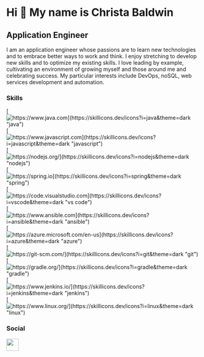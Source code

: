 Hi 👋 My name is Christa Baldwin
================================

Application Engineer
--------------------

I am an application engineer whose passions are to learn new technologies and to embrace better ways to work and think. I enjoy stretching to develop new skills and to optimize my existing skills. I love leading by example, cultivating an environment of growing myself and those around me and celebrating success. My particular interests include DevOps, noSQL, web services development and automation.

### Skills

[![https://www.java.com](https://skillicons.dev/icons?i=java&theme=dark "java")](https://www.java.com)
[![https://www.javascript.com](https://skillicons.dev/icons?i=javascript&theme=dark "javascript")](https://www.javascript.com)
[![https://nodejs.org/](https://skillicons.dev/icons?i=nodejs&theme=dark "nodejs")](https://nodejs.org/)
[![https://spring.io](https://skillicons.dev/icons?i=spring&theme=dark "spring")](https://spring.io)
[![https://code.visualstudio.com](https://skillicons.dev/icons?i=vscode&theme=dark "vs code")](https://code.visualstudio.com)
[![https://www.ansible.com](https://skillicons.dev/icons?i=ansible&theme=dark "ansible")](https://www.ansible.com)
[![https://azure.microsoft.com/en-us](https://skillicons.dev/icons?i=azure&theme=dark "azure")](https://azure.microsoft.com/en-us)
[![https://git-scm.com/](https://skillicons.dev/icons?i=git&theme=dark "git")](https://git-scm.com/)
[![https://gradle.org/](https://skillicons.dev/icons?i=gradle&theme=dark "gradle")](https://gradle.org/)
[![https://www.jenkins.io/](https://skillicons.dev/icons?i=jenkins&theme=dark "jenkins")](https://www.jenkins.io/)
[![https://www.linux.org/](https://skillicons.dev/icons?i=linux&theme=dark "linux")](https://www.linux.org/)


### Social

<p align="left"> <a href="https://www.linkedin.com/in/christa-baldwin-nh" target="_blank" rel="noreferrer"><img src="https://raw.githubusercontent.com/danielcranney/readme-generator/main/public/icons/socials/linkedin.svg" width="32" height="32" /></a></p>
